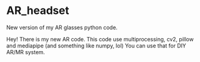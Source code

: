 # AR_headset
New version of my AR glasses python code. 

Hey! There is my new AR code. This code use multiprocessing, cv2, pillow and mediapipe (and something like numpy, lol)
You can use that for DIY AR/MR system.
